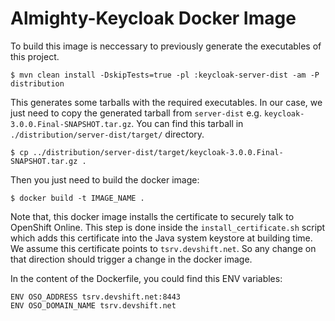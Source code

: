 

# Almighty-Keycloak Docker Image

To build this image is neccessary to previously generate the executables of this
project.

`$ mvn clean install -DskipTests=true -pl :keycloak-server-dist -am -P distribution`

This generates some tarballs with the required executables. In our case, we just
need to copy the generated tarball from `server-dist` e.g. `keycloak-3.0.0.Final-SNAPSHOT.tar.gz`.
You can find this tarball in `./distribution/server-dist/target/` directory.

`$ cp ../distribution/server-dist/target/keycloak-3.0.0.Final-SNAPSHOT.tar.gz .`

Then you just need to build the docker image:

`$ docker build -t IMAGE_NAME .`


Note that, this docker image installs the certificate to securely talk to OpenShift Online.
This step is done inside the `install_certificate.sh` script which adds this
certificate into the Java system keystore at building time. We assume this certificate
points to `tsrv.devshift.net`. So any change on that direction should trigger a
change in the docker image.

In the content of the Dockerfile, you could find this ENV variables:
```
ENV OSO_ADDRESS tsrv.devshift.net:8443
ENV OSO_DOMAIN_NAME tsrv.devshift.net
```
